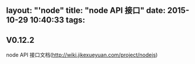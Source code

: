 layout: "'node"
title: "node API 接口"
date: 2015-10-29 10:40:33
tags:
---
## V0.12.2
node API 接口文档(http://wiki.jikexueyuan.com/project/nodejs)
